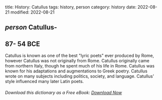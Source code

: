 title: History: Catullus
tags: history, person
category: history
date: 2022-08-21
modified: 2022-08-21

## _person_  Catullus-
  87-
54 BCE
-
Catullus is known as one of the
best "lyric poets" ever produced by Rome, however Catullus was not
originally from Rome.  Catullus originally came from northern Italy,
though he spent much of his life in Rome.  Catullus was known for his
adaptations and augmentations to Greek poetry.  Catullus wrote on many
subjects including politics, society, and language.  Catullus' style
influenced many later Latin poets.


###### Download *this* dictionary as a Free eBook: [Download Now]({static}static/SerfHistoryDictionary.pdf)

